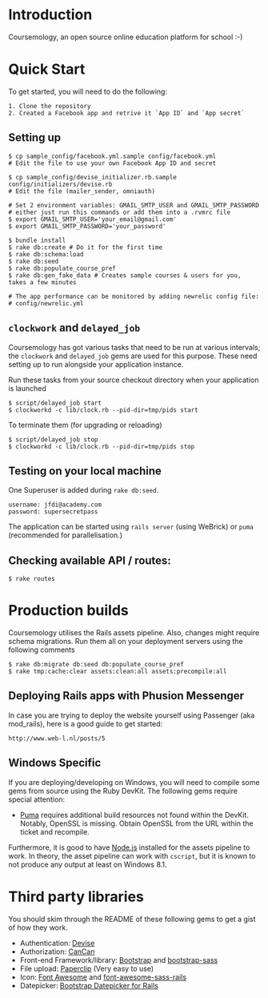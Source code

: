 # Introduction

Coursemology, an open source online education platform for school :-)

# Quick Start
To get started, you will need to do the following:

    1. Clone the repository
    2. Created a Facebook app and retrive it `App ID` and `App secret`

## Setting up

    $ cp sample_config/facebook.yml.sample config/facebook.yml
    # Edit the file to use your own Facebook App ID and secret

    $ cp sample_config/devise_initializer.rb.sample config/initializers/devise.rb
    # Edit the file (mailer_sender, omniauth)

    # Set 2 environment variables: GMAIL_SMTP_USER and GMAIL_SMTP_PASSWORD
    # either just run this commands or add them into a .rvmrc file
    $ export GMAIL_SMTP_USER='your_email@gmail.com'
    $ export GMAIL_SMTP_PASSWORD='your_password'

    $ bundle install
    $ rake db:create # Do it for the first time
    $ rake db:schema:load
    $ rake db:seed
    $ rake db:populate_course_pref
    $ rake db:gen_fake_data # Creates sample courses & users for you, takes a few minutes

    # The app performance can be monitored by adding newrelic config file:
    # config/newrelic.yml

## `clockwork` and `delayed_job`

Coursemology has got various tasks that need to be run at various intervals; the `clockwork` and `delayed_job` gems are used for this purpose. These need setting up to run alongside your application instance.

Run these tasks from your source checkout directory when your application is launched

    $ script/delayed_job start
    $ clockworkd -c lib/clock.rb --pid-dir=tmp/pids start

To terminate them (for upgrading or reloading)

    $ script/delayed_job stop
    $ clockworkd -c lib/clock.rb --pid-dir=tmp/pids stop

## Testing on your local machine

One Superuser is added during `rake db:seed`.

    username: jfdi@academy.com
    password: supersecretpass

The application can be started using `rails server` (using WeBrick) or `puma` (recommended for parallelisation.)

## Checking available API / routes:
    $ rake routes

# Production builds

Coursemology utilises the Rails assets pipeline. Also, changes might require schema migrations. Run them all on your deployment servers using the following comments

    $ rake db:migrate db:seed db:populate_course_pref
    $ rake tmp:cache:clear assets:clean:all assets:precompile:all

## Deploying Rails apps with Phusion Messenger

In case you are trying to deploy the website yourself using Passenger (aka mod_rails), here is a good guide to get started:

    http://www.web-l.nl/posts/5

## Windows Specific

If you are deploying/developing on Windows, you will need to compile some gems from source using the Ruby DevKit. The following gems require special attention:

 - [Puma](https://github.com/puma/puma/issues/341) requires additional build resources not found within the DevKit. Notably, OpenSSL is missing. Obtain OpenSSL from the URL within the ticket and recompile.

Furthermore, it is good to have [Node.js](http://nodejs.org) installed for the assets pipeline to work. In theory, the asset pipeline can work with `cscript`, but it is known to not produce any output at least on Windows 8.1.

# Third party libraries

You should skim through the README of these following gems to get a gist of how they work.

* Authentication: [Devise](https://github.com/plataformatec/devise)
* Authorization: [CanCan](https://github.com/ryanb/cancan)
* Front-end Framework/library: [Bootstrap](http://twitter.github.com/bootstrap/) and [bootstrap-sass](https://github.com/thomas-mcdonald/bootstrap-sass)
* File upload: [Paperclip](https://github.com/thoughtbot/paperclip) (Very easy to use)
* Icon: [Font Awesome](http://fortawesome.github.com/Font-Awesome/) and [font-awesome-sass-rails](https://github.com/littlebtc/font-awesome-sass-rails)
* Datepicker: [Bootstrap Datepicker for Rails](https://github.com/Nerian/bootstrap-datepicker-rails)
